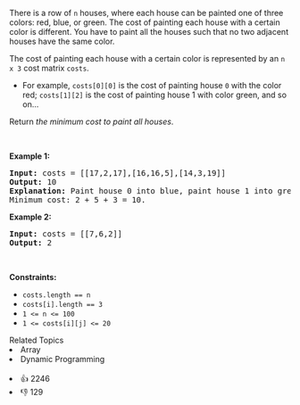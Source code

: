 <p>There is a row of <code>n</code> houses, where each house can be painted one of three colors: red, blue, or green. The cost of painting each house with a certain color is different. You have to paint all the houses such that no two adjacent houses have the same color.</p>

<p>The cost of painting each house with a certain color is represented by an <code>n x 3</code> cost matrix <code>costs</code>.</p>

<ul> 
 <li>For example, <code>costs[0][0]</code> is the cost of painting house <code>0</code> with the color red; <code>costs[1][2]</code> is the cost of painting house 1 with color green, and so on...</li> 
</ul>

<p>Return <em>the minimum cost to paint all houses</em>.</p>

<p>&nbsp;</p> 
<p><strong class="example">Example 1:</strong></p>

<pre>
<strong>Input:</strong> costs = [[17,2,17],[16,16,5],[14,3,19]]
<strong>Output:</strong> 10
<strong>Explanation:</strong> Paint house 0 into blue, paint house 1 into green, paint house 2 into blue.
Minimum cost: 2 + 5 + 3 = 10.
</pre>

<p><strong class="example">Example 2:</strong></p>

<pre>
<strong>Input:</strong> costs = [[7,6,2]]
<strong>Output:</strong> 2
</pre>

<p>&nbsp;</p> 
<p><strong>Constraints:</strong></p>

<ul> 
 <li><code>costs.length == n</code></li> 
 <li><code>costs[i].length == 3</code></li> 
 <li><code>1 &lt;= n &lt;= 100</code></li> 
 <li><code>1 &lt;= costs[i][j] &lt;= 20</code></li> 
</ul>

<div><div>Related Topics</div><div><li>Array</li><li>Dynamic Programming</li></div></div><br><div><li>👍 2246</li><li>👎 129</li></div>